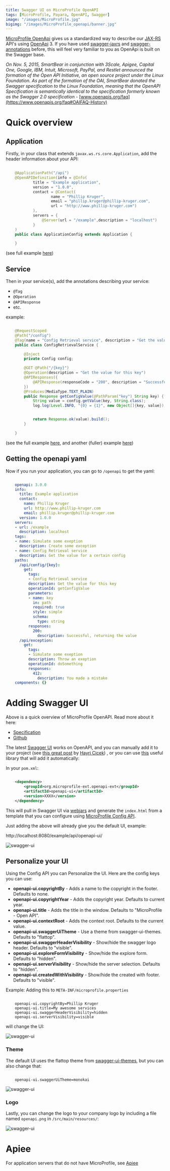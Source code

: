 ```yaml
---
title: Swagger UI on MicroProfile OpenAPI
tags: [MicroProfile, Payara, OpenAPI, Swagger]
image: "/images/MicroProfile.jpg"
bigimg: "/images/MicroProfile_openapi/banner.jpg"
---
```


[MicroProfile OpenApi](https://github.com/eclipse/microprofile-open-api) gives us a standardized way to describe our [JAX-RS](https://en.wikipedia.org/wiki/Java_API_for_RESTful_Web_Services) API's using [OpenApi](https://www.openapis.org/) 3.
If you have used [swagger-jaxrs](https://github.com/swagger-api/swagger-core/wiki/swagger-core-jax-rs-project-setup-1.5.x) and [swagger-annotations](https://github.com/swagger-api/swagger-core/wiki/annotations-1.5.x) before, this will feel very familiar to you as OpenApi is built on the Swagger base.

*On Nov. 5, 2015, SmartBear in conjunction with 3Scale, Apigee, Capital One, Google, IBM, Intuit, Microsoft, PayPal, and Restlet announced the formation of the Open API Initiative, an open source project under the Linux Foundation. As part of the formation of the OAI, SmartBear donated the Swagger specification to the Linux Foundation, meaning that the OpenAPI Specification is semantically identical to the specification formerly known as the Swagger 2.0 specification* - [www.openapis.org/faq](https://www.openapis.org/faq#OAIFAQ-History)

# Quick overview

## Application

Firstly, in your class that extends ```javax.ws.rs.core.Application```, add the header information about your API:

```java
    
    @ApplicationPath("/api")
    @OpenAPIDefinition(info = @Info(
            title = "Example application", 
            version = "1.0.0", 
            contact = @Contact(
                    name = "Phillip Kruger", 
                    email = "phillip.kruger@phillip-kruger.com",
                    url = "http://www.phillip-kruger.com")
            ),
            servers = {
                @Server(url = "/example",description = "localhost")
            }
    )
    public class ApplicationConfig extends Application {

    }

```
(see full example [here](https://github.com/phillip-kruger/microprofile-extensions/blob/master/example/src/main/java/com/github/phillipkruger/microprofileextentions/example/ApplicationConfig.java))

## Service

Then in your service(s), add the annotations describing your service:

* ```@Tag```
* ```@Operation```
* ```@APIResponse```
* etc.

example:

```java

    @RequestScoped
    @Path("/config")
    @Tag(name = "Config Retrieval service", description = "Get the value for a certain config")
    public class ConfigRetrievalService {

        @Inject
        private Config config;

        @GET @Path("/{key}")
        @Operation(description = "Get the value for this key")
        @APIResponses({
            @APIResponse(responseCode = "200", description = "Successful, returning the value")
        })
        @Produces(MediaType.TEXT_PLAIN)
        public Response getConfigValue(@PathParam("key") String key) {
            String value = config.getValue(key, String.class);
            log.log(Level.INFO, "{0} = {1}", new Object[]{key, value});


            return Response.ok(value).build();
        }

    }
```

(see the full example [here](https://github.com/phillip-kruger/microprofile-extensions/blob/master/example/src/main/java/com/github/phillipkruger/microprofileextentions/example/ConfigRetrievalService.java), and another (fuller) example [here](https://github.com/phillip-kruger/microprofile-demo/blob/master/membership/src/main/java/com/github/phillipkruger/membership/MembershipService.java))

## Getting the openapi yaml

Now if you run your application, you can go to ```/openapi``` to get the yaml:

```yaml

    openapi: 3.0.0
    info:
      title: Example application
      contact:
        name: Phillip Kruger
        url: http://www.phillip-kruger.com
        email: phillip.kruger@phillip-kruger.com
      version: 1.0.0
    servers:
    - url: /example
      description: localhost
    tags:
    - name: Simulate some exeption
      description: Create some exception
    - name: Config Retrieval service
      description: Get the value for a certain config
    paths:
      /api/config/{key}:
        get:
          tags:
          - Config Retrieval service
          description: Get the value for this key
          operationId: getConfigValue
          parameters:
          - name: key
            in: path
            required: true
            style: simple
            schema:
              type: string
          responses:
            200:
              description: Successful, returning the value
      /api/exception:
        get:
          tags:
          - Simulate some exeption
          description: Throw an exeption
          operationId: doSomething
          responses:
            412:
              description: You made a mistake
    components: {}

```

# Adding Swagger UI

Above is a quick overview of MicroProfile OpenAPI. Read more about it here: 

* [Specification](http://download.eclipse.org/microprofile/microprofile-open-api-1.0/microprofile-openapi-spec.html)
* [Github](https://github.com/eclipse/microprofile-open-api)

The latest [Swagger UI](https://swagger.io/tools/swagger-ui/) works on OpenAPI, and you can manually add it to your project 
(see [this great post](https://www.kodnito.com/posts/documenting-rest-api-using-microprofile-openapi-swagger-ui-payara-micro/) by [Hayri Cicek‏](https://twitter.com/cicekhayri))
, or you can use [this](https://github.com/microprofile-extensions/openapi-ext) useful library that will add it automatically:

In your ```pom.xml```:

```xml

    <dependency>
        <groupId>org.microprofile-ext.openapi-ext</groupId>
        <artifactId>openapi-ui</artifactId>
        <version>XXXX</version>
    </dependency>
```

This will pull in Swagger UI via [webjars](http://webjars.org/) and generate the ```index.html``` from a template that you can configure using [MicroProfile Config API](https://github.com/eclipse/microprofile-config).

Just adding the above will already give you the default UI, example:

http://localhost:8080/example/api/openapi-ui/

![swagger-ui](/images/MicroProfile_openapi/vanilla.png)

## Personalize your UI

Using the Config API you can Personalize the UI. Here are the config keys you can use:

* **openapi-ui.copyrightBy** - Adds a name to the copyright in the footer. Defaults to none.
* **openapi-ui.copyrightYear** - Adds the copyright year. Defaults to current year.
* **openapi-ui.title** - Adds the title in the window. Defaults to "MicroProfile - Open API".
* **openapi-ui.contextRoot** - Adds the context root. Defaults to the current value.
* **openapi-ui.swaggerUiTheme** - Use a theme from swagger-ui-themes. Defaults to "flattop".
* **openapi-ui.swaggerHeaderVisibility** - Show/hide the swagger logo header. Defaults to "visible".
* **openapi-ui.exploreFormVisibility** - Show/hide the explore form. Defaults to "hidden".
* **openapi-ui.serverVisibility** - Show/hide the server selection. Defaults to "hidden".
* **openapi-ui.createdWithVisibility** - Show/hide the created with footer. Defaults to "visible".

Example: Adding this to ```META-INF/microprofile.properties```

```

    openapi-ui.copyrightBy=Phillip Kruger
    openapi-ui.title=My awesome services
    openapi-ui.swaggerHeaderVisibility=hidden
    openapi-ui.serverVisibility=visible
```

will change the UI:

![swagger-ui](/images/MicroProfile_openapi/configured1.png)

### Theme

The default UI uses the flattop theme from [swagger-ui-themes](http://meostrander.com/swagger-ui-themes/), but you can also change that:

```

    openapi-ui.swaggerUiTheme=monokai
```

![swagger-ui](/images/MicroProfile_openapi/configured2.png)

### Logo

Lastly, you can change the logo to your company logo by including a file named ```openapi.png``` in ```/src/main/resources/```:

![swagger-ui](/images/MicroProfile_openapi/configured3.png)

# Apiee

For application servers that do not have MicroProfile, see [Apiee](https://github.com/phillip-kruger/apiee)